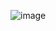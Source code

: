 ![image](https://github.com/v6cl/Filamentalist_Mods/assets/16078263/75c64bee-d331-4b5c-91b4-af9b1e87e916)
